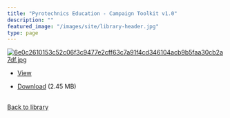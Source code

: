 ```yaml
---
title: "Pyrotechnics Education - Campaign Toolkit v1.0"
description: ""
featured_image: "/images/site/library-header.jpg"
type: page
---
```


<a href="https://drive.google.com/file/d/1xMgA-dPg7q9qrp_bmmqknVmfVNyavKvm/view" target="_blank">![6e0c2610153c52c06f3c9477e2cff63c7a91f4cd346104acb9b5faa30cb2a7df.jpg](/images/library/6e0c2610153c52c06f3c9477e2cff63c7a91f4cd346104acb9b5faa30cb2a7df.jpg)</a>
* <a href="https://drive.google.com/file/d/1xMgA-dPg7q9qrp_bmmqknVmfVNyavKvm/view" target="_blank">View</a>

* [Download](https://drive.google.com/uc?export=download&id=1xMgA-dPg7q9qrp_bmmqknVmfVNyavKvm) (2.45 MB)

<br />[Back to library](/library/)
